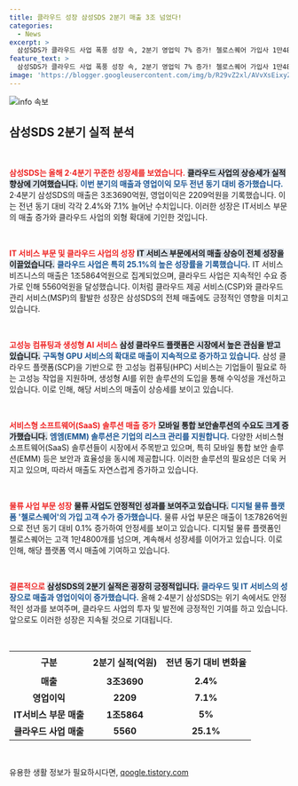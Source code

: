 ```yaml
---
title: 클라우드 성장 삼성SDS 2분기 매출 3조 넘었다!
categories:
  - News
excerpt: >
  삼성SDS가 클라우드 사업 폭풍 성장 속, 2분기 영업익 7% 증가! 첼로스퀘어 가입사 1만4800곳 돌파, IT서비스 부문 호조로 미래가 기대된다. 클릭해서 자세한 내용을 확인해보세요!
feature_text: >
  삼성SDS가 클라우드 사업 폭풍 성장 속, 2분기 영업익 7% 증가! 첼로스퀘어 가입사 1만4800곳 돌파, IT서비스 부문 호조로 미래가 기대된다. 클릭해서 자세한 내용을 확인해보세요!
image: 'https://blogger.googleusercontent.com/img/b/R29vZ2xl/AVvXsEixyZcFfHzMRdzZMjFBmAUKJYCLCGyLL1o632UiGVXcaFdKo_bkvkuCioo0uUKlGfBVcT3P84aROyZIXSBEx3Aw5nCQ3pTgDom1WDC4m8eifvWiAmWEEVb4x6G_l8C0QH225ldMjyaFvpxGEBGNO37VmDTDMHGhJPq73UglMfDca1-0aw/s1600/blogspot.png'
---
```


<p><img src="https://blogger.googleusercontent.com/img/b/R29vZ2xl/AVvXsEixyZcFfHzMRdzZMjFBmAUKJYCLCGyLL1o632UiGVXcaFdKo_bkvkuCioo0uUKlGfBVcT3P84aROyZIXSBEx3Aw5nCQ3pTgDom1WDC4m8eifvWiAmWEEVb4x6G_l8C0QH225ldMjyaFvpxGEBGNO37VmDTDMHGhJPq73UglMfDca1-0aw/s1600/blogspot.png" alt="info 속보" /></p>

<h2 data-ke-size="size26">삼성SDS 2분기 실적 분석</h2>

<p data-ke-size="size16">&nbsp;</p>

<p><b><span style="color: #ee2323;">삼성SDS는 올해 2·4분기 꾸준한 성장세를 보였습니다.</span></b> <b><span style="background-color: #21538527;">클라우드 사업의 상승세가 실적 향상에 기여했습니다.</span></b> <b><span style="color: #1a5490;">이번 분기의 매출과 영업이익 모두 전년 동기 대비 증가했습니다.</span></b> 2·4분기 삼성SDS의 매출은 3조3690억원, 영업이익은 2209억원을 기록했습니다. 이는 전년 동기 대비 각각 2.4%와 7.1% 늘어난 수치입니다. 이러한 성장은 IT서비스 부문의 매출 증가와 클라우드 사업의 외형 확대에 기인한 것입니다.</p>

<p data-ke-size="size16">&nbsp;</p>

<p><b><span style="color: #ee2323;">IT 서비스 부문 및 클라우드 사업의 성장</span></b>
<b><span style="background-color: #21538527;">IT 서비스 부문에서의 매출 상승이 전체 성장을 이끌었습니다.</span></b>
<b><span style="color: #1a5490;">클라우드 사업은 특히 25.1%의 높은 성장률을 기록했습니다.</span></b> IT 서비스 비즈니스의 매출은 1조5864억원으로 집계되었으며, 클라우드 사업은 지속적인 수요 증가로 인해 5560억원을 달성했습니다. 이처럼 클라우드 제공 서비스(CSP)와 클라우드 관리 서비스(MSP)의 활발한 성장은 삼성SDS의 전체 매출에도 긍정적인 영향을 미치고 있습니다.</p>

<p data-ke-size="size16">&nbsp;</p>

<p><b><span style="color: #ee2323;">고성능 컴퓨팅과 생성형 AI 서비스</span></b>
<b><span style="background-color: #21538527;">삼성 클라우드 플랫폼은 시장에서 높은 관심을 받고 있습니다.</span></b>
<b><span style="color: #1a5490;">구독형 GPU 서비스의 확대로 매출이 지속적으로 증가하고 있습니다.</span></b> 삼성 클라우드 플랫폼(SCP)을 기반으로 한 고성능 컴퓨팅(HPC) 서비스는 기업들이 필요로 하는 고성능 작업을 지원하며, 생성형 AI를 위한 솔루션의 도입을 통해 수익성을 개선하고 있습니다. 이로 인해, 해당 서비스의 매출이 상승세를 보이고 있습니다.</p>

<p data-ke-size="size16">&nbsp;</p>

<p><b><span style="color: #ee2323;">서비스형 소프트웨어(SaaS) 솔루션 매출 증가</span></b>
<b><span style="background-color: #21538527;">모바일 통합 보안솔루션의 수요도 크게 증가했습니다.</span></b>
<b><span style="color: #1a5490;">엠엠(EMM) 솔루션은 기업의 리스크 관리를 지원합니다.</span></b> 다양한 서비스형 소프트웨어(SaaS) 솔루션들이 시장에서 주목받고 있으며, 특히 모바일 통합 보안 솔루션(EMM) 등은 보안과 효율성을 동시에 제공합니다. 이러한 솔루션의 필요성은 더욱 커지고 있으며, 따라서 매출도 자연스럽게 증가하고 있습니다.</p>

<p data-ke-size="size16">&nbsp;</p>

<p><b><span style="color: #ee2323;">물류 사업 부문 성장</span></b>
<b><span style="background-color: #21538527;">물류 사업도 안정적인 성과를 보여주고 있습니다.</span></b>
<b><span style="color: #1a5490;">디지털 물류 플랫폼 '첼로스퀘어'의 가입 고객 수가 증가했습니다.</span></b> 물류 사업 부문은 매출이 1조7826억원으로 전년 동기 대비 0.1% 증가하여 안정세를 보이고 있습니다. 디지털 물류 플랫폼인 첼로스퀘어는 고객 1만4800개를 넘으며, 계속해서 성장세를 이어가고 있습니다. 이로 인해, 해당 플랫폼 역시 매출에 기여하고 있습니다.</p>

<p data-ke-size="size16">&nbsp;</p>

<p><b><span style="color: #ee2323;">결론적으로</span></b>
<b><span style="background-color: #21538527;">삼성SDS의 2분기 실적은 굉장히 긍정적입니다.</span></b>
<b><span style="color: #1a5490;">클라우드 및 IT 서비스의 성장으로 매출과 영업이익이 증가했습니다.</span></b> 올해 2·4분기 삼성SDS는 위기 속에서도 안정적인 성과를 보여주며, 클라우드 사업의 투자 및 발전에 긍정적인 기여를 하고 있습니다. 앞으로도 이러한 성장은 지속될 것으로 기대됩니다. </p>

<p data-ke-size="size16">&nbsp;</p>

<table style="width: 100%; border-collapse: collapse;">
  <tr>
    <th style="text-align: center; height: 40px;">구분</th>
    <th style="text-align: center; height: 40px;">2분기 실적(억원)</th>
    <th style="text-align: center; height: 40px;">전년 동기 대비 변화율</th>
  </tr>
  <tr>
    <td style="text-align: center; height: 17px;"><b>매출</b></td>
    <td style="text-align: center; height: 17px;"><b>3조3690</b></td>
    <td style="text-align: center; height: 17px;"><b>2.4%</b></td>
  </tr>
  <tr>
    <td style="text-align: center; height: 17px;"><b>영업이익</b></td>
    <td style="text-align: center; height: 17px;"><b>2209</b></td>
    <td style="text-align: center; height: 17px;"><b>7.1%</b></td>
  </tr>
  <tr>
    <td style="text-align: center; height: 17px;"><b>IT서비스 부문 매출</b></td>
    <td style="text-align: center; height: 17px;"><b>1조5864</b></td>
    <td style="text-align: center; height: 17px;"><b>5%</b></td>
  </tr>
  <tr>
    <td style="text-align: center; height: 17px;"><b>클라우드 사업 매출</b></td>
    <td style="text-align: center; height: 17px;"><b>5560</b></td>
    <td style="text-align: center; height: 17px;"><b>25.1%</b></td>
  </tr>
</table>

<p data-ke-size="size16">&nbsp;</p>
유용한 생활 정보가 필요하시다면, <a href="https://qoogle.tistory.com" rel="dofollow">qoogle.tistory.com</a>


